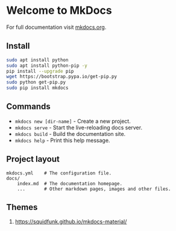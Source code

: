 # Welcome to MkDocs

For full documentation visit [mkdocs.org](http://mkdocs.org).

## Install
```bash
sudo apt install python
sudo apt install python-pip -y
pip install --upgrade pip
wget https://bootstrap.pypa.io/get-pip.py
sudo python get-pip.py
sudo pip install mkdocs
```
## Commands

* `mkdocs new [dir-name]` - Create a new project.
* `mkdocs serve` - Start the live-reloading docs server.
* `mkdocs build` - Build the documentation site.
* `mkdocs help` - Print this help message.

## Project layout

    mkdocs.yml    # The configuration file.
    docs/
        index.md  # The documentation homepage.
        ...       # Other markdown pages, images and other files.

## Themes
1. https://squidfunk.github.io/mkdocs-material/